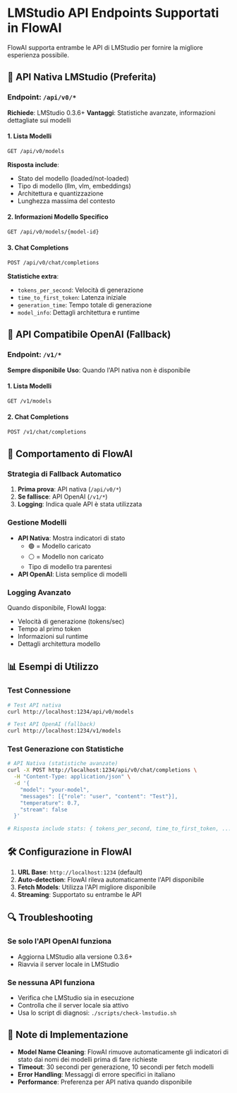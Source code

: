 # LMStudio API Endpoints Supportati in FlowAI

FlowAI supporta entrambe le API di LMStudio per fornire la migliore esperienza possibile.

## 🚀 **API Nativa LMStudio** (Preferita)

### Endpoint: `/api/v0/*`
**Richiede**: LMStudio 0.3.6+
**Vantaggi**: Statistiche avanzate, informazioni dettagliate sui modelli

#### 1. Lista Modelli
```bash
GET /api/v0/models
```
**Risposta include**:
- Stato del modello (loaded/not-loaded)
- Tipo di modello (llm, vlm, embeddings)
- Architettura e quantizzazione
- Lunghezza massima del contesto

#### 2. Informazioni Modello Specifico
```bash
GET /api/v0/models/{model-id}
```

#### 3. Chat Completions
```bash
POST /api/v0/chat/completions
```
**Statistiche extra**:
- `tokens_per_second`: Velocità di generazione
- `time_to_first_token`: Latenza iniziale
- `generation_time`: Tempo totale di generazione
- `model_info`: Dettagli architettura e runtime

## 🔄 **API Compatibile OpenAI** (Fallback)

### Endpoint: `/v1/*`
**Sempre disponibile**
**Uso**: Quando l'API nativa non è disponibile

#### 1. Lista Modelli
```bash
GET /v1/models
```

#### 2. Chat Completions
```bash
POST /v1/chat/completions
```

## 🎯 **Comportamento di FlowAI**

### Strategia di Fallback Automatico
1. **Prima prova**: API nativa (`/api/v0/*`)
2. **Se fallisce**: API OpenAI (`/v1/*`)
3. **Logging**: Indica quale API è stata utilizzata

### Gestione Modelli
- **API Nativa**: Mostra indicatori di stato
  - 🟢 = Modello caricato
  - ⚪ = Modello non caricato
  - Tipo di modello tra parentesi
- **API OpenAI**: Lista semplice di modelli

### Logging Avanzato
Quando disponibile, FlowAI logga:
- Velocità di generazione (tokens/sec)
- Tempo al primo token
- Informazioni sul runtime
- Dettagli architettura modello

## 📊 **Esempi di Utilizzo**

### Test Connessione
```bash
# Test API nativa
curl http://localhost:1234/api/v0/models

# Test API OpenAI (fallback)
curl http://localhost:1234/v1/models
```

### Test Generazione con Statistiche
```bash
# API Nativa (statistiche avanzate)
curl -X POST http://localhost:1234/api/v0/chat/completions \
  -H "Content-Type: application/json" \
  -d '{
    "model": "your-model",
    "messages": [{"role": "user", "content": "Test"}],
    "temperature": 0.7,
    "stream": false
  }'

# Risposta include stats: { tokens_per_second, time_to_first_token, ... }
```

## 🛠️ **Configurazione in FlowAI**

1. **URL Base**: `http://localhost:1234` (default)
2. **Auto-detection**: FlowAI rileva automaticamente l'API disponibile
3. **Fetch Models**: Utilizza l'API migliore disponibile
4. **Streaming**: Supportato su entrambe le API

## 🔍 **Troubleshooting**

### Se solo l'API OpenAI funziona
- Aggiorna LMStudio alla versione 0.3.6+
- Riavvia il server locale in LMStudio

### Se nessuna API funziona
- Verifica che LMStudio sia in esecuzione
- Controlla che il server locale sia attivo
- Usa lo script di diagnosi: `./scripts/check-lmstudio.sh`

## 📝 **Note di Implementazione**

- **Model Name Cleaning**: FlowAI rimuove automaticamente gli indicatori di stato dai nomi dei modelli prima di fare richieste
- **Timeout**: 30 secondi per generazione, 10 secondi per fetch modelli
- **Error Handling**: Messaggi di errore specifici in italiano
- **Performance**: Preferenza per API nativa quando disponibile